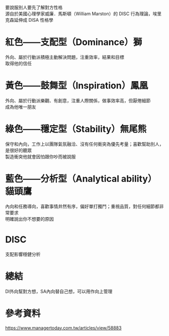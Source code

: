 要說服別人要先了解對方性格  
源自於美國心理學家威廉．馬斯頓（William Marston）的 DISC 行為理論，埃里克森延伸成 DISA 性格學  
# 紅色——支配型（Dominance）獅
外向、屬於行動派積極主動解決問題，注重效率，結果和目標  
取得他的信任  

# 黃色——鼓舞型（Inspiration）鳳凰
外向、屬於行動派樂觀、有創意，注重人際關係，做事效率高，但厭倦細節  
成為他唯一朋友  

# 綠色——穩定型（Stability）無尾熊
保守和內向，工作上以團隊氣氛融洽、沒有任何衝突為優先考量；喜歡幫助別人，是很好的聽眾  
製造衝突他就會因怕跟你吵而被說服  

# 藍色——分析型（Analytical ability）貓頭鷹
內向和任務導向，喜歡事情井然有序，偏好單打獨鬥；重視品質，對任何細節都非常要求  
明確說出你不想要的原因  

# DISC
支配影響穩健分析

# 總結
DI外向幫對方想，SA內向替自己想，可以用作向上管理    


# 參考資料
https://www.managertoday.com.tw/articles/view/58883  
